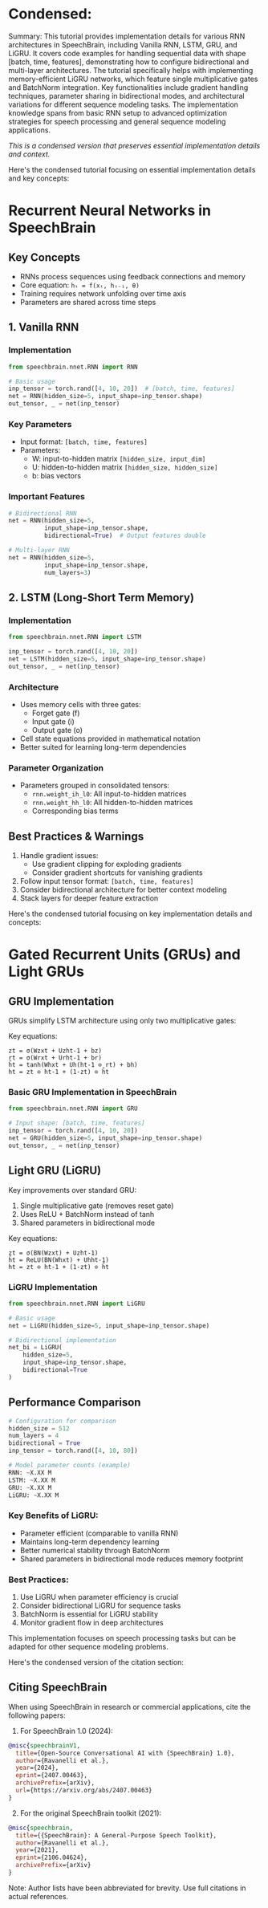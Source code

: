 # Condensed: <!-- This cell is automatically updated by tools/tutorial-cell-updater.py -->

Summary: This tutorial provides implementation details for various RNN architectures in SpeechBrain, including Vanilla RNN, LSTM, GRU, and LiGRU. It covers code examples for handling sequential data with shape [batch, time, features], demonstrating how to configure bidirectional and multi-layer architectures. The tutorial specifically helps with implementing memory-efficient LiGRU networks, which feature single multiplicative gates and BatchNorm integration. Key functionalities include gradient handling techniques, parameter sharing in bidirectional modes, and architectural variations for different sequence modeling tasks. The implementation knowledge spans from basic RNN setup to advanced optimization strategies for speech processing and general sequence modeling applications.

*This is a condensed version that preserves essential implementation details and context.*

Here's the condensed tutorial focusing on essential implementation details and key concepts:

# Recurrent Neural Networks in SpeechBrain

## Key Concepts
- RNNs process sequences using feedback connections and memory
- Core equation: `hₜ = f(xₜ, hₜ₋₁, θ)`
- Training requires network unfolding over time axis
- Parameters are shared across time steps

## 1. Vanilla RNN

### Implementation
```python
from speechbrain.nnet.RNN import RNN

# Basic usage
inp_tensor = torch.rand([4, 10, 20])  # [batch, time, features]
net = RNN(hidden_size=5, input_shape=inp_tensor.shape)
out_tensor, _ = net(inp_tensor)
```

### Key Parameters
- Input format: `[batch, time, features]`
- Parameters:
  - W: input-to-hidden matrix `[hidden_size, input_dim]`
  - U: hidden-to-hidden matrix `[hidden_size, hidden_size]`
  - b: bias vectors

### Important Features
```python
# Bidirectional RNN
net = RNN(hidden_size=5,
          input_shape=inp_tensor.shape,
          bidirectional=True)  # Output features double

# Multi-layer RNN
net = RNN(hidden_size=5,
          input_shape=inp_tensor.shape,
          num_layers=3)
```

## 2. LSTM (Long-Short Term Memory)

### Implementation
```python
from speechbrain.nnet.RNN import LSTM

inp_tensor = torch.rand([4, 10, 20])
net = LSTM(hidden_size=5, input_shape=inp_tensor.shape)
out_tensor, _ = net(inp_tensor)
```

### Architecture
- Uses memory cells with three gates:
  - Forget gate (f)
  - Input gate (i)
  - Output gate (o)
- Cell state equations provided in mathematical notation
- Better suited for learning long-term dependencies

### Parameter Organization
- Parameters grouped in consolidated tensors:
  - `rnn.weight_ih_l0`: All input-to-hidden matrices
  - `rnn.weight_hh_l0`: All hidden-to-hidden matrices
  - Corresponding bias terms

## Best Practices & Warnings
1. Handle gradient issues:
   - Use gradient clipping for exploding gradients
   - Consider gradient shortcuts for vanishing gradients
2. Follow input tensor format: `[batch, time, features]`
3. Consider bidirectional architecture for better context modeling
4. Stack layers for deeper feature extraction

Here's the condensed tutorial focusing on key implementation details and concepts:

# Gated Recurrent Units (GRUs) and Light GRUs

## GRU Implementation
GRUs simplify LSTM architecture using only two multiplicative gates:

Key equations:
```
zt = σ(Wzxt + Uzht-1 + bz)
rt = σ(Wrxt + Urht-1 + br)
h̃t = tanh(Whxt + Uh(ht-1 ⊙ rt) + bh)
ht = zt ⊙ ht-1 + (1-zt) ⊙ h̃t
```

### Basic GRU Implementation in SpeechBrain
```python
from speechbrain.nnet.RNN import GRU

# Input shape: [batch, time, features]
inp_tensor = torch.rand([4, 10, 20]) 
net = GRU(hidden_size=5, input_shape=inp_tensor.shape)
out_tensor, _ = net(inp_tensor)
```

## Light GRU (LiGRU)
Key improvements over standard GRU:
1. Single multiplicative gate (removes reset gate)
2. Uses ReLU + BatchNorm instead of tanh
3. Shared parameters in bidirectional mode

Key equations:
```
zt = σ(BN(Wzxt) + Uzht-1)
h̃t = ReLU(BN(Whxt) + Uhht-1)
ht = zt ⊙ ht-1 + (1-zt) ⊙ h̃t
```

### LiGRU Implementation
```python
from speechbrain.nnet.RNN import LiGRU

# Basic usage
net = LiGRU(hidden_size=5, input_shape=inp_tensor.shape)

# Bidirectional implementation
net_bi = LiGRU(
    hidden_size=5,
    input_shape=inp_tensor.shape,
    bidirectional=True
)
```

## Performance Comparison
```python
# Configuration for comparison
hidden_size = 512
num_layers = 4
bidirectional = True
inp_tensor = torch.rand([4, 10, 80])

# Model parameter counts (example)
RNN: ~X.XX M
LSTM: ~X.XX M
GRU: ~X.XX M
LiGRU: ~X.XX M
```

### Key Benefits of LiGRU:
- Parameter efficient (comparable to vanilla RNN)
- Maintains long-term dependency learning
- Better numerical stability through BatchNorm
- Shared parameters in bidirectional mode reduces memory footprint

### Best Practices:
1. Use LiGRU when parameter efficiency is crucial
2. Consider bidirectional LiGRU for sequence tasks
3. BatchNorm is essential for LiGRU stability
4. Monitor gradient flow in deep architectures

This implementation focuses on speech processing tasks but can be adapted for other sequence modeling problems.

Here's the condensed version of the citation section:

## Citing SpeechBrain

When using SpeechBrain in research or commercial applications, cite the following papers:

1. For SpeechBrain 1.0 (2024):
```bibtex
@misc{speechbrainV1,
  title={Open-Source Conversational AI with {SpeechBrain} 1.0},
  author={Ravanelli et al.},
  year={2024},
  eprint={2407.00463},
  archivePrefix={arXiv},
  url={https://arxiv.org/abs/2407.00463}
}
```

2. For the original SpeechBrain toolkit (2021):
```bibtex
@misc{speechbrain,
  title={{SpeechBrain}: A General-Purpose Speech Toolkit},
  author={Ravanelli et al.},
  year={2021},
  eprint={2106.04624},
  archivePrefix={arXiv}
}
```

Note: Author lists have been abbreviated for brevity. Use full citations in actual references.